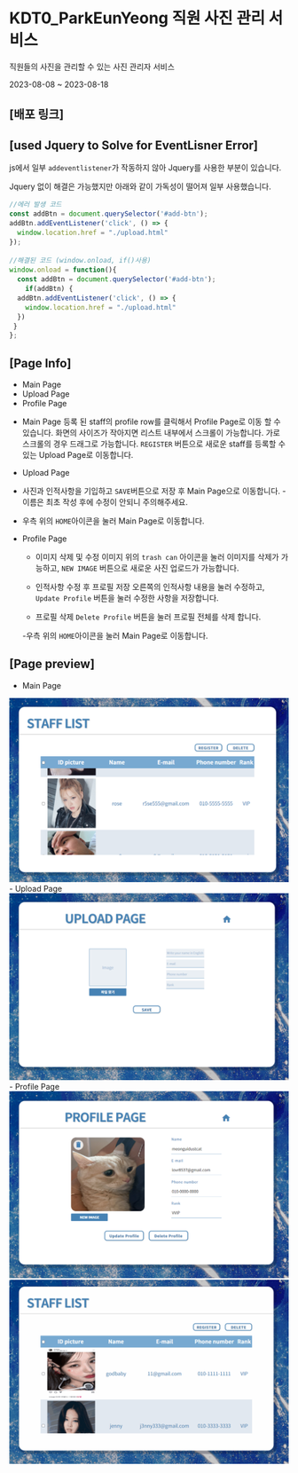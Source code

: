 
# KDT0_ParkEunYeong 직원 사진 관리 서비스

직원들의 사진을 관리할 수 있는 사진 관리자 서비스

2023-08-08 ~ 2023-08-18


## [배포 링크]


## [used Jquery to Solve for EventLisner Error]

js에서 일부 `addeventlistener`가 작동하지 않아 Jquery를 사용한  부분이 있습니다.

Jquery 없이 해결은 가능했지만 아래와 같이 가독성이 떨어져 일부 사용했습니다.
```js
//에러 발생 코드
const addBtn = document.querySelector('#add-btn');
addBtn.addEventListener('click', () => {
  window.location.href = "./upload.html"
});

//해결된 코드 (window.onload, if()사용)
window.onload = function(){
  const addBtn = document.querySelector('#add-btn');
    if(addBtn) {
  addBtn.addEventListener('click', () => {
    window.location.href = "./upload.html"
  })
 }
};
```

## [Page Info]
- Main Page
- Upload Page
- Profile Page

* Main Page
  등록 된 staff의 profile row를 클릭해서 Profile Page로 이동 할 수 있습니다.
  화면의 사이즈가 작아지면 리스트 내부에서 스크롤이 가능합니다.
  가로 스크롤의 경우 드래그로 가능합니다.
  `REGISTER` 버튼으로 새로운 staff를 등록할 수 있는 Upload Page로 이동합니다.

* Upload Page
 - 사진과 인적사항을 기입하고 `SAVE`버튼으로 저장 후 Main Page으로  이동합니다.
  -이름은 최초 작성 후에 수정이 안되니 주의해주세요.

 - 우측 위의 `HOME`아이콘을 눌러 Main Page로 이동합니다.

* Profile Page
  - 이미지 삭제 및 수정
  이미지 위의 `trash can` 아이콘을 눌러 이미지를 삭제가 가능하고, `NEW IMAGE` 버튼으로 새로운 사진 업로드가 가능합니다.

  - 인적사항 수정 후 프로필 저장
  오른쪽의  인적사항 내용을 눌러 수정하고, `Update Profile` 버튼을 눌러 수정한 사항을 저장합니다.

  - 프로필 삭제
  `Delete Profile` 버튼을 눌러 프로필 전체를 삭제 합니다.


  -우측 위의 `HOME`아이콘을 눌러 Main Page로 이동합니다.


## [Page preview]

- Main Page
<img src="./public/assets/images/mainpage.PNG">
- Upload Page
<img src="./public/assets/images/uploadpage.PNG">
- Profile Page
<img src="./public/assets/images/profilepage.PNG">

<img src="./public/assets/images/staffpagegif000.gif">